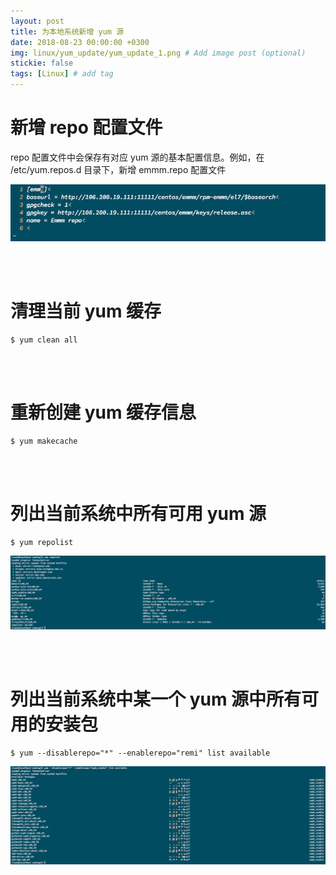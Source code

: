 ```yaml
---
layout: post
title: 为本地系统新增 yum 源
date: 2018-08-23 00:00:00 +0300
img: linux/yum_update/yum_update_1.png # Add image post (optional)
stickie: false
tags: [Linux] # add tag
---
```


# 新增 repo 配置文件

repo 配置文件中会保存有对应 yum 源的基本配置信息。例如，在 /etc/yum.repos.d 目录下，新增 emmm.repo 配置文件

![add_repo_file](https://github.com/ZVampirEM77/ZVampirEM77.github.io/blob/master/assets/img/linux/yum_update/yum_update_2.png?raw=true)

<br />
<br />

# 清理当前 yum 缓存

```
$ yum clean all
```

<br />
<br />

# 重新创建 yum 缓存信息

```
$ yum makecache
```

<br />
<br />

# 列出当前系统中所有可用 yum 源

```
$ yum repolist
```

![repolist](https://github.com/ZVampirEM77/ZVampirEM77.github.io/blob/master/assets/img/linux/yum_update/yum_update_3.png?raw=true)

<br />
<br />

# 列出当前系统中某一个 yum 源中所有可用的安装包

```
$ yum --disablerepo="*" --enablerepo="remi" list available
```

![list_available](https://github.com/ZVampirEM77/ZVampirEM77.github.io/blob/master/assets/img/linux/yum_update/yum_update_4.png?raw=true)
